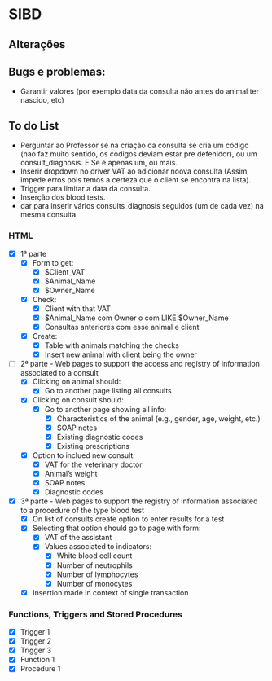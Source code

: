 # SIBD

## Alterações

## Bugs e problemas:
- Garantir valores (por exemplo data da consulta não antes do animal ter nascido, etc)

## To do List
- Perguntar ao Professor se na criação da consulta se cria um código (nao faz muito sentido, os codigos deviam
estar pre defenidor), ou um consult_diagnosis. E Se é apenas um, ou mais.
- Inserir dropdown no driver VAT ao adicionar noova consulta (Assim impede erros pois temos a certeza que o client se encontra na lista).
- Trigger para limitar a data da consulta.
- Inserção dos blood tests.
- dar para inserir vários consults_diagnosis seguidos (um de cada vez) na mesma consulta

###  HTML  
- [x] 1ª parte
  - [x] Form to get:
    - [x] $Client_VAT
    - [x] $Animal_Name
    - [x] $Owner_Name
  - [x] Check:
    - [x] Client with that VAT
    - [x] $Animal_Name com Owner o com LIKE $Owner_Name
    - [x] Consultas anteriores com esse animal e client
  - [x] Create:
    - [x] Table with animals matching the checks
    - [x] Insert new animal with client being the owner
  
- [ ] 2ª parte - Web pages to support the access and registry of information associated to a consult
  - [x] Clicking on animal should:
    - [x] Go to another page listing all consults
  - [x] Clicking on consult should:
    - [x] Go to another page showing all info:
      - [x] Characteristics of the animal (e.g., gender, age, weight, etc.)
      - [x] SOAP notes
      - [x] Existing diagnostic codes
      - [x] Existing prescriptions
  - [x] Option to inclued new consult:
    - [x] VAT for the veterinary doctor
    - [x] Animal’s weight
    - [x] SOAP notes
    - [x] Diagnostic codes

- [x] 3ª parte - Web pages to support the registry of information associated to a procedure of the type blood test
  - [x] On list of consults create option to enter results for a test
  - [x] Selecting that option should go to page with form:
    - [x] VAT of the assistant
    - [x] Values associated to indicators:
      - [x] White blood cell count
      - [x] Number of neutrophils
      - [x] Number of lymphocytes
      - [x] Number of monocytes
  - [x] Insertion made in context of single transaction

### Functions, Triggers and Stored Procedures
- [x] Trigger 1
- [x] Trigger 2
- [x] Trigger 3
- [x] Function 1
- [x] Procedure 1
